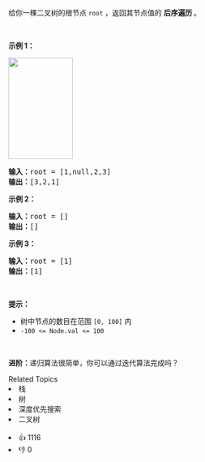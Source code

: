 <p>给你一棵二叉树的根节点 <code>root</code> ，返回其节点值的 <strong>后序遍历 </strong>。</p>

<p>&nbsp;</p>

<p><strong>示例 1：</strong></p> 
<img alt="" src="https://assets.leetcode.com/uploads/2020/08/28/pre1.jpg" style="width: 127px; height: 200px;" /> 
<pre>
<strong>输入：</strong>root = [1,null,2,3]
<strong>输出：</strong>[3,2,1]
</pre>

<p><strong>示例 2：</strong></p>

<pre>
<strong>输入：</strong>root = []
<strong>输出：</strong>[]
</pre>

<p><strong>示例 3：</strong></p>

<pre>
<strong>输入：</strong>root = [1]
<strong>输出：</strong>[1]
</pre>

<p>&nbsp;</p>

<p><strong>提示：</strong></p>

<ul> 
 <li>树中节点的数目在范围 <code>[0, 100]</code> 内</li> 
 <li><code>-100 &lt;= Node.val &lt;= 100</code></li> 
</ul>

<p>&nbsp;</p>

<p><strong>进阶：</strong>递归算法很简单，你可以通过迭代算法完成吗？</p>

<div><div>Related Topics</div><div><li>栈</li><li>树</li><li>深度优先搜索</li><li>二叉树</li></div></div><br><div><li>👍 1116</li><li>👎 0</li></div>
